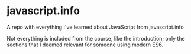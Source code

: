 # javascript.info
A repo with everything I've learned about JavaScript from javascript.info

Not everything is included from the course, like the introduction; only the 
sections that I deemed relevant for someone using modern ES6. 
